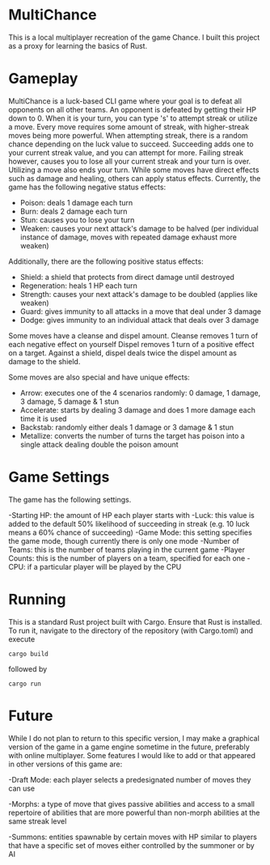 # MultiChance

This is a local multiplayer recreation of the game Chance.
I built this project as a proxy for learning the basics of Rust.

# Gameplay

MultiChance is a luck-based CLI game where your goal is to defeat all opponents on all other teams.
An opponent is defeated by getting their HP down to 0.
When it is your turn, you can type 's' to attempt streak or utilize a move.
Every move requires some amount of streak, with higher-streak moves being more powerful.
When attempting streak, there is a random chance depending on the luck value to succeed.
Succeeding adds one to your current streak value, and you can attempt for more.
Failing streak however, causes you to lose all your current streak and your turn is over.
Utilizing a move also ends your turn.
While some moves have direct effects such as damage and healing, others can apply status effects.
Currently, the game has the following negative status effects:

- Poison: deals 1 damage each turn
- Burn: deals 2 damage each turn
- Stun: causes you to lose your turn
- Weaken: causes your next attack's damage to be halved (per individual instance of damage, moves with repeated damage exhaust more weaken)

Additionally, there are the following positive status effects:

- Shield: a shield that protects from direct damage until destroyed
- Regeneration: heals 1 HP each turn
- Strength: causes your next attack's damage to be doubled (applies like weaken)
- Guard: gives immunity to all attacks in a move that deal under 3 damage
- Dodge: gives immunity to an individual attack that deals over 3 damage

Some moves have a cleanse and dispel amount.
Cleanse removes 1 turn of each negative effect on yourself
Dispel removes 1 turn of a positive effect on a target.
Against a shield, dispel deals twice the dispel amount as damage to the shield.

Some moves are also special and have unique effects:

- Arrow: executes one of the 4 scenarios randomly: 0 damage, 1 damage, 3 damage, 5 damage & 1 stun
- Accelerate: starts by dealing 3 damage and does 1 more damage each time it is used
- Backstab: randomly either deals 1 damage or 3 damage & 1 stun
- Metallize: converts the number of turns the target has poison into a single attack dealing double the poison amount

# Game Settings

The game has the following settings.

-Starting HP: the amount of HP each player starts with
-Luck: this value is added to the default 50% likelihood of succeeding in streak (e.g. 10 luck means a 60% chance of succeeding)
-Game Mode: this setting specifies the game mode, though currently there is only one mode
-Number of Teams: this is the number of teams playing in the current game
-Player Counts: this is the number of players on a team, specified for each one
-CPU: if a particular player will be played by the CPU

# Running

This is a standard Rust project built with Cargo.
Ensure that Rust is installed.
To run it, navigate to the directory of the repository (with Cargo.toml) and execute

```
cargo build
```

followed by

```
cargo run
```

# Future

While I do not plan to return to this specific version, I may make a graphical version of the game
in a game engine sometime in the future, preferably with online multiplayer.
Some features I would like to add or that appeared in other versions of this game are:

-Draft Mode: each player selects a predesignated number of moves they can use

-Morphs: a type of move that gives passive abilities and access to a small repertoire of abilities
that are more powerful than non-morph abilities at the same streak level

-Summons: entities spawnable by certain moves with HP similar to players that have a
specific set of moves either controlled by the summoner or by AI
